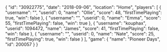 {
  "id": "30922775",
  "date": "2018-09-06",
  "location": "Home",
  "players": [
    {
      "username": "",
      "userid": 0,
      "name": "Ollie",
      "score": 48,
      "firstTimePlaying": true,
      "win": false
    },
    {
      "username": "",
      "userid": 0,
      "name": "Emma",
      "score": 55,
      "firstTimePlaying": false,
      "win": true
    },
    {
      "username": "kouphax",
      "userid": 1094472,
      "name": "James",
      "score": 41,
      "firstTimePlaying": false,
      "win": false
    },
    {
      "username": "",
      "userid": 0,
      "name": "Nate",
      "score": 25,
      "firstTimePlaying": true,
      "win": false
    }
  ],
  "game": {
    "name": "Pioneer Days",
    "id": 200057
  }
}
